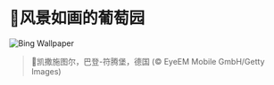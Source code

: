 # 🔖风景如画的葡萄园

![Bing Wallpaper](https://www.bing.com/th?id=OHR.FieldKaiserstuhl_ZH-CN0467488834_1920x1080.jpg&rf=LaDigue_1920x1080.jpg&pid=hp)

> 📝凯撒施图尔，巴登-符腾堡，德国 (© EyeEM Mobile GmbH/Getty Images)
